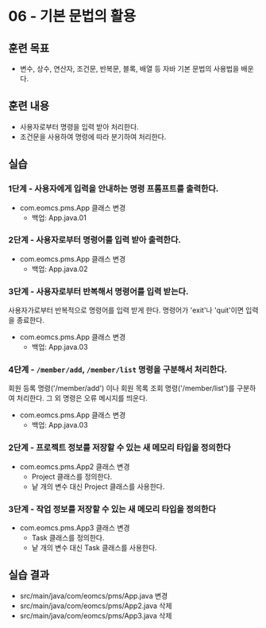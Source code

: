 # 06 - 기본 문법의 활용

## 훈련 목표

- 변수, 상수, 연산자, 조건문, 반복문, 블록, 배열 등 자바 기본 문법의 사용법을 배운다.

## 훈련 내용

- 사용자로부터 명령을 입력 받아 처리한다.
- 조건문을 사용하여 명령에 따라 분기하여 처리한다.
  
## 실습

### 1단계 - 사용자에게 입력을 안내하는 명령 프롬프트를 출력한다.

- com.eomcs.pms.App  클래스 변경
  - 백업: App.java.01

### 2단계 - 사용자로부터 명령어를 입력 받아 출력한다.

- com.eomcs.pms.App  클래스 변경
  - 백업: App.java.02

### 3단계 - 사용자로부터 반복해서 명령어를 입력 받는다.

사용자가로부터 반복적으로 명령어를 입력 받게 한다. 명령어가 'exit'나 'quit'이면 입력을 종료한다.

- com.eomcs.pms.App  클래스 변경
  - 백업: App.java.03

### 4단계 - `/member/add`, `/member/list` 명령을 구분해서 처리한다.

회원 등록 명령('/member/add') 이나 회원 목록 조회 명령('/member/list')를 구분하여 처리한다. 그 외 명령은 오류 메시지를 띄운다.

- com.eomcs.pms.App  클래스 변경
  - 백업: App.java.03


### 2단계 - 프로젝트 정보를 저장할 수 있는 새 메모리 타입을 정의한다

- com.eomcs.pms.App2  클래스 변경
  - Project 클래스를 정의한다.
  - 낱 개의 변수 대신 Project 클래스를 사용한다.
  
### 3단계 - 작업 정보를 저장할 수 있는 새 메모리 타입을 정의한다

- com.eomcs.pms.App3  클래스 변경
  - Task 클래스를 정의한다.
  - 낱 개의 변수 대신 Task 클래스를 사용한다.


## 실습 결과

- src/main/java/com/eomcs/pms/App.java 변경
- src/main/java/com/eomcs/pms/App2.java 삭제
- src/main/java/com/eomcs/pms/App3.java 삭제